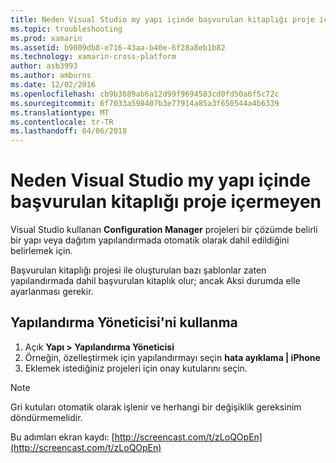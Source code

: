 ```yaml
---
title: Neden Visual Studio my yapı içinde başvurulan kitaplığı proje içermeyen?
ms.topic: troubleshooting
ms.prod: xamarin
ms.assetid: b9009db8-e716-43aa-b40e-6f28a8eb1b82
ms.technology: xamarin-cross-platform
author: asb3993
ms.author: amburns
ms.date: 12/02/2016
ms.openlocfilehash: cb9b3689ab6a12d99f9694583cd0fd50a6f5c72c
ms.sourcegitcommit: 6f7033a598407b3e77914a85a3f650544a4b6339
ms.translationtype: MT
ms.contentlocale: tr-TR
ms.lasthandoff: 04/06/2018
---
```

# <a name="why-doesnt-visual-studio-include-my-referenced-library-project-in-my-build"></a>Neden Visual Studio my yapı içinde başvurulan kitaplığı proje içermeyen

Visual Studio kullanan **Configuration Manager** projeleri bir çözümde belirli bir yapı veya dağıtım yapılandırmada otomatik olarak dahil edildiğini belirlemek için.

Başvurulan kitaplığı projesi ile oluşturulan bazı şablonlar zaten yapılandırmada dahil başvurulan kitaplık olur; ancak Aksi durumda elle ayarlanması gerekir.

## <a name="how-to-use-the-configuration-manager"></a>Yapılandırma Yöneticisi'ni kullanma

1. Açık **Yapı > Yapılandırma Yöneticisi**
2. Örneğin, özelleştirmek için yapılandırmayı seçin **hata ayıklama | iPhone**
3. Eklemek istediğiniz projeleri için onay kutularını seçin.

> [!NOTE]
> Gri kutuları otomatik olarak işlenir ve herhangi bir değişiklik gereksinim döndürmemelidir.

Bu adımları ekran kaydı: [http://screencast.com/t/zLoQOpEn](http://screencast.com/t/zLoQOpEn)

